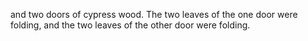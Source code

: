 and two doors of cypress wood. The two leaves of the one door were folding, and the two leaves of the other door were folding.
